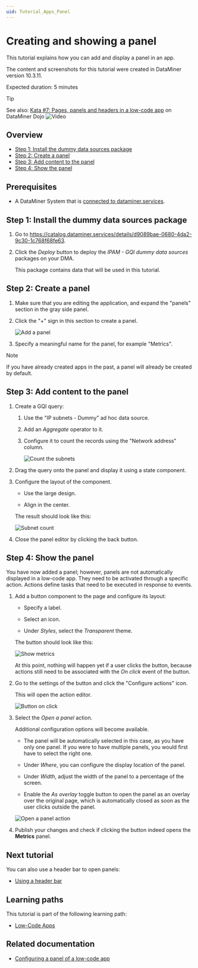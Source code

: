 ```yaml
---
uid: Tutorial_Apps_Panel
---
```

# Creating and showing a panel

This tutorial explains how you can add and display a panel in an app.

The content and screenshots for this tutorial were created in DataMiner version 10.3.11.

Expected duration: 5 minutes

> [!TIP]
> See also: [Kata #7: Pages, panels and headers in a low-code app](https://community.dataminer.services/courses/kata-7/) on DataMiner Dojo ![Video](~/dataminer/images/video_Duo.png)

## Overview

- [Step 1: Install the dummy data sources package](#step-1-install-the-dummy-data-sources-package)
- [Step 2: Create a panel](#step-2-create-a-panel)
- [Step 3: Add content to the panel](#step-3-add-content-to-the-panel)
- [Step 4: Show the panel](#step-4-show-the-panel)

## Prerequisites

- A DataMiner System that is [connected to dataminer.services](xref:Connecting_your_DataMiner_System_to_the_cloud).

## Step 1: Install the dummy data sources package

1. Go to <https://catalog.dataminer.services/details/d9089bae-0680-4da2-9c30-1c768f68fe63>.

1. Click the *Deploy* button to deploy the *IPAM - GQI dummy data sources* packages on your DMA.

   This package contains data that will be used in this tutorial.

## Step 2: Create a panel

1. Make sure that you are editing the application, and expand the "panels" section in the gray side panel.

1. Click the "+" sign in this section to create a panel.

   ![Add a panel](~/dataminer/images/AddPanel.png)

1. Specify a meaningful name for the panel, for example "Metrics".

> [!NOTE]
> If you have already created apps in the past, a panel will already be created by default.

## Step 3: Add content to the panel

1. Create a GQI query:

   1. Use the "IP subnets - Dummy" ad hoc data source.

   1. Add an *Aggregate* operator to it.

   1. Configure it to count the records using the "Network address" column.

      ![Count the subnets](~/dataminer/images/CountSubnets.png)

1. Drag the query onto the panel and display it using a state component.

1. Configure the layout of the component.

   - Use the large design.

   - Align in the center.

   The result should look like this:

   ![Subnet count](~/dataminer/images/SubnetCountState.png)

1. Close the panel editor by clicking the back button.

## Step 4: Show the panel

You have now added a panel; however, panels are not automatically displayed in a low-code app. They need to be activated through a specific action. Actions define tasks that need to be executed in response to events.

1. Add a button component to the page and configure its layout:

   - Specify a label.

   - Select an icon.

   - Under *Styles*, select the *Transparent* theme.

   The button should look like this:

   ![Show metrics](~/dataminer/images/ShowMetrics.png)

   At this point, nothing will happen yet if a user clicks the button, because actions still need to be associated with the *On click* event of the button.

1. Go to the settings of the button and click the "Configure actions" icon.

   This will open the action editor.

   ![Button on click](~/dataminer/images/ButtonOnClick.png)

1. Select the *Open a panel* action.

   Additional configuration options will become available.

   - The panel will be automatically selected in this case, as you have only one panel. If you were to have multiple panels, you would first have to select the right one.

   - Under *Where*, you can configure the display location of the panel.

   - Under *Width*, adjust the width of the panel to a percentage of the screen.

   - Enable the *As overlay* toggle button to open the panel as an overlay over the original page, which is automatically closed as soon as the user clicks outside the panel.

   ![Open a panel action](~/dataminer/images/OpenPanelAction.png)

1. Publish your changes and check if clicking the button indeed opens the **Metrics** panel.

## Next tutorial

You can also use a header bar to open panels:

- [Using a header bar](xref:Tutorial_Apps_Headerbar)

## Learning paths

This tutorial is part of the following learning path:

- [Low-Code Apps](xref:Tutorial_Apps)

## Related documentation

- [Configuring a panel of a low-code app](xref:LowCodeApps_panel_config)
